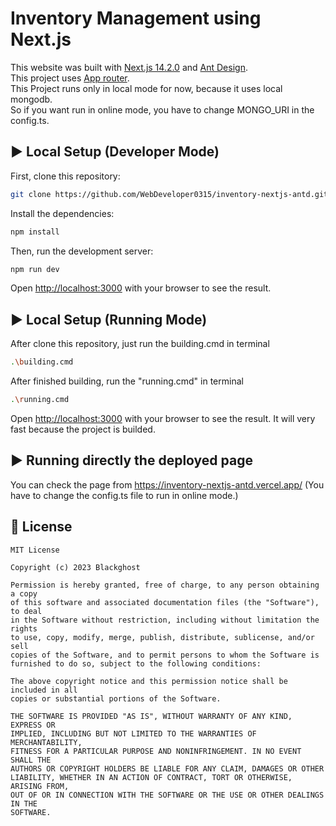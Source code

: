 # Inventory Management using Next.js

This website was built with [Next.js 14.2.0](https://nextjs.org/) and [Ant Design](https://ant.design/).<br/>
This project uses [App router](https://nextjs.org/docs).<br/>
This Project runs only in local mode for now, because it uses local mongodb.<br/>
So if you want run in online mode, you have to change MONGO_URI in the config.ts.

## :arrow_forward: Local Setup (Developer Mode)

First, clone this repository:

```bash
git clone https://github.com/WebDeveloper0315/inventory-nextjs-antd.git
```
Install the dependencies:

```bash
npm install
```

Then, run the development server:

```bash
npm run dev
```

Open [http://localhost:3000](http://localhost:3000) with your browser to see the result.

## :arrow_forward: Local Setup (Running Mode)
After clone this repository, just run the building.cmd in terminal
```bash
.\building.cmd
```
After finished building, run the "running.cmd" in terminal
```bash
.\running.cmd
```
Open [http://localhost:3000](http://localhost:3000) with your browser to see the result. It will very fast because the project is builded.

## ▶️ Running directly the deployed page

You can check the page from https://inventory-nextjs-antd.vercel.app/
(You have to change the config.ts file to run in online mode.)
## :handshake: License

```
MIT License

Copyright (c) 2023 Blackghost

Permission is hereby granted, free of charge, to any person obtaining a copy
of this software and associated documentation files (the "Software"), to deal
in the Software without restriction, including without limitation the rights
to use, copy, modify, merge, publish, distribute, sublicense, and/or sell
copies of the Software, and to permit persons to whom the Software is
furnished to do so, subject to the following conditions:

The above copyright notice and this permission notice shall be included in all
copies or substantial portions of the Software.

THE SOFTWARE IS PROVIDED "AS IS", WITHOUT WARRANTY OF ANY KIND, EXPRESS OR
IMPLIED, INCLUDING BUT NOT LIMITED TO THE WARRANTIES OF MERCHANTABILITY,
FITNESS FOR A PARTICULAR PURPOSE AND NONINFRINGEMENT. IN NO EVENT SHALL THE
AUTHORS OR COPYRIGHT HOLDERS BE LIABLE FOR ANY CLAIM, DAMAGES OR OTHER
LIABILITY, WHETHER IN AN ACTION OF CONTRACT, TORT OR OTHERWISE, ARISING FROM,
OUT OF OR IN CONNECTION WITH THE SOFTWARE OR THE USE OR OTHER DEALINGS IN THE
SOFTWARE.
```
